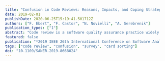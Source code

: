 ```yaml
---
title: "Confusion in Code Reviews: Reasons, Impacts, and Coping Strategies"
date: 2019-02-01
publishDate: 2020-06-25T15:19:41.501712Z
authors: ["F. Ebert", "F. Castor", "N. Novielli", "A. Serebrenik"]
publication_types: ["1"]
abstract: "Code review is a software quality assurance practice widely employed in both open source and commercial software projects to detect defects, transfer knowledge and encourage adherence to coding standards. Notwithstanding, code reviews can also delay the incorporation of a code change into a code base, thus slowing down the overall development process. Part of this delay is often a consequence of reviewers not understanding, becoming confused by, or being uncertain about the intention, behavior, or effect of a code change. We investigate the reasons and impacts of confusion in code reviews, as well as the strategies developers adopt to cope with confusion. We employ a concurrent triangulation strategy to combine the analyses of survey responses and of the code review comments, and build a comprehensive confusion framework structured along the dimensions of the review process, the artifact being reviewed, the developers themselves and the relation between the developer and the artifact. The most frequent reasons for confusion are the missing rationale, discussion of non-functional requirements of the solution, and lack of familiarity with existing code. Developers report that confusion delays the merge decision, decreases review quality, and results in additional discussions. To cope with confusion developers request information, improve familiarity with existing code, and discuss off-line. Based on the results, we provide a series of implications for tool builders, as well as insights and suggestions for researchers. The results of our work offer empirical justification for the need to improve code review tools to support developers facing confusion."
featured: false
publication: "*2019 IEEE 26th International Conference on Software Analysis, Evolution and Reengineering (SANER)*"
tags: ["code review", "confusion", "survey", "card sorting"]
doi: "10.1109/SANER.2019.8668024"
---
```


